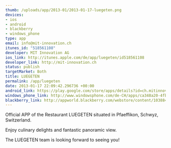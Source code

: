 ```yaml
--- 
thumb: /uploads/app/2013-01/2013-01-17-luegeten.png
devices: 
- ios
- android
- blackberry
- windows_phone
type: app
email: info@mit-innovation.ch
itunes_id: "518561108"
developer: MIT Innovation AG
ios_link: http://itunes.apple.com/de/app/luegeten/id518561108
developer_link: http://mit-innovation.ch
status: publish
targetMarket: Both
title: LUEGETEN
permalink: /app/luegeten
date: 2013-01-17 22:09:42.296736 +00:00
android_link: https://play.google.com/store/apps/details?id=ch.mitinnovation.apps.luegeten
windows_phone_link: http://www.windowsphone.com/de-CH/apps/ca348a20-4fb2-4e07-8fa9-ced744948eab
blackberry_link: http://appworld.blackberry.com/webstore/content/103884/?lang=de
---
```


Official APP of the Restaurant LUEGETEN situated in Pfaeffikon, Schwyz, Switzerland.

Enjoy culinary delights and fantastic panoramic view.

The LUEGETEN team is looking forward to seeing you!
